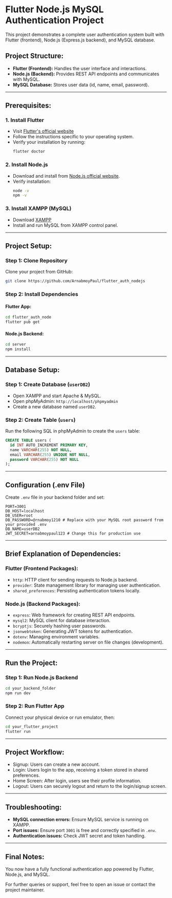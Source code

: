 # Flutter Node.js MySQL Authentication Project

This project demonstrates a complete user authentication system built with Flutter (frontend), Node.js (Express.js backend), and MySQL database.

## Project Structure:
- **Flutter (Frontend):** Handles the user interface and interactions.
- **Node.js (Backend):** Provides REST API endpoints and communicates with MySQL.
- **MySQL Database:** Stores user data (id, name, email, password).

---

## Prerequisites:

### 1. Install Flutter
- Visit [Flutter's official website](https://flutter.dev/docs/get-started/install)
- Follow the instructions specific to your operating system.
- Verify your installation by running:
  ```bash
  flutter doctor
  ```

### 2. Install Node.js
- Download and install from [Node.js official website](https://nodejs.org/en/).
- Verify installation:
  ```bash
  node -v
  npm -v
  ```

### 3. Install XAMPP (MySQL)
- Download [XAMPP](https://www.apachefriends.org/index.html)
- Install and run MySQL from XAMPP control panel.

---

## Project Setup:

### Step 1: Clone Repository
Clone your project from GitHub:
```bash
git clone https://github.com/ArnabmoyPaul/flutter_auth_nodejs
```

### Step 2: Install Dependencies
#### Flutter App:
```bash
cd flutter_auth_node
flutter pub get
```

#### Node.js Backend:
```bash
cd server
npm install
```

---

## Database Setup:

### Step 1: Create Database (`userDB2`)
- Open XAMPP and start Apache & MySQL.
- Open phpMyAdmin: `http://localhost/phpmyadmin`
- Create a new database named `userDB2`.

### Step 2: Create Table (`users`)
Run the following SQL in phpMyAdmin to create the `users` table:
```sql
CREATE TABLE users (
  id INT AUTO_INCREMENT PRIMARY KEY,
  name VARCHAR(255) NOT NULL,
  email VARCHAR(255) UNIQUE NOT NULL,
  password VARCHAR(255) NOT NULL
);
```

---

## Configuration (.env File)

Create `.env` file in your backend folder and set:

```env
PORT=3001
DB_HOST=localhost
DB_USER=root
DB_PASSWORD=@rnabmoy1210 # Replace with your MySQL root password from your provided .env
DB_NAME=userDB2
JWT_SECRET=arnabmoypaul123 # Change this for production use
```

---

## Brief Explanation of Dependencies:

### Flutter (Frontend Packages):
- `http`: HTTP client for sending requests to Node.js backend.
- `provider`: State management library for managing user authentication.
- `shared_preferences`: Persisting authentication tokens locally.

### Node.js (Backend Packages):
- `express`: Web framework for creating REST API endpoints.
- `mysql2`: MySQL client for database interaction.
- `bcryptjs`: Securely hashing user passwords.
- `jsonwebtoken`: Generating JWT tokens for authentication.
- `dotenv`: Managing environment variables.
- `nodemon`: Automatically restarting server on file changes (development).

---

## Run the Project:

### Step 1: Run Node.js Backend
```bash
cd your_backend_folder
npm run dev
```

### Step 2: Run Flutter App
Connect your physical device or run emulator, then:
```bash
cd your_flutter_project
flutter run
```

---

## Project Workflow:

- Signup: Users can create a new account.
- Login: Users login to the app, receiving a token stored in shared preferences.
- Home Screen: After login, users see their profile information.
- Logout: Users can securely logout and return to the login/signup screen.

---

## Troubleshooting:
- **MySQL connection errors:** Ensure MySQL service is running on XAMPP.
- **Port issues:** Ensure port `3001` is free and correctly specified in `.env`.
- **Authentication issues:** Check JWT secret and token handling.

---

## Final Notes:

You now have a fully functional authentication app powered by Flutter, Node.js, and MySQL.

For further queries or support, feel free to open an issue or contact the project maintainer.


